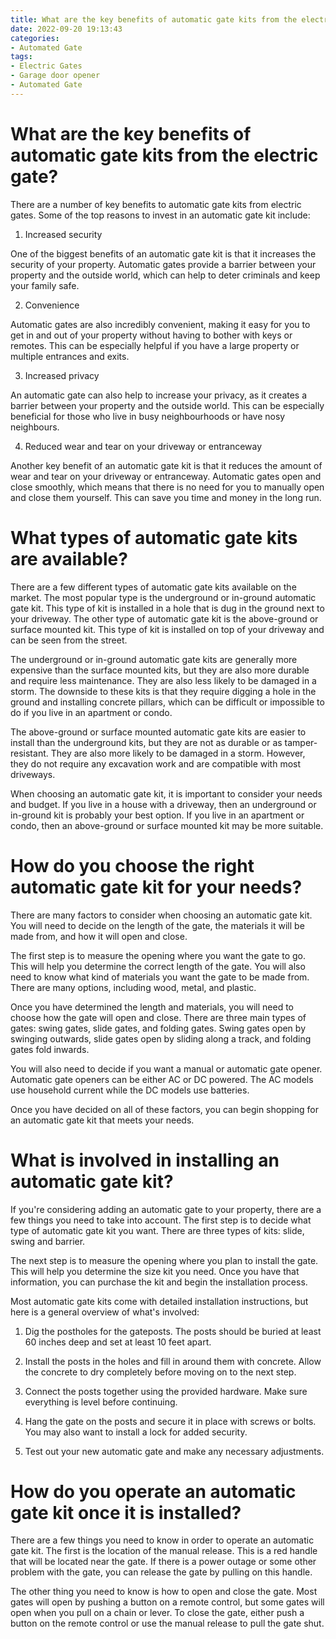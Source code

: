```yaml
---
title: What are the key benefits of automatic gate kits from the electric gate
date: 2022-09-20 19:13:43
categories:
- Automated Gate
tags:
- Electric Gates
- Garage door opener
- Automated Gate
---
```



#  What are the key benefits of automatic gate kits from the electric gate?

There are a number of key benefits to automatic gate kits from electric gates. Some of the top reasons to invest in an automatic gate kit include:

1. Increased security

One of the biggest benefits of an automatic gate kit is that it increases the security of your property. Automatic gates provide a barrier between your property and the outside world, which can help to deter criminals and keep your family safe.

2. Convenience

Automatic gates are also incredibly convenient, making it easy for you to get in and out of your property without having to bother with keys or remotes. This can be especially helpful if you have a large property or multiple entrances and exits.

3. Increased privacy

An automatic gate can also help to increase your privacy, as it creates a barrier between your property and the outside world. This can be especially beneficial for those who live in busy neighbourhoods or have nosy neighbours.

4. Reduced wear and tear on your driveway or entranceway

Another key benefit of an automatic gate kit is that it reduces the amount of wear and tear on your driveway or entranceway. Automatic gates open and close smoothly, which means that there is no need for you to manually open and close them yourself. This can save you time and money in the long run.

#  What types of automatic gate kits are available?

There are a few different types of automatic gate kits available on the market. The most popular type is the underground or in-ground automatic gate kit. This type of kit is installed in a hole that is dug in the ground next to your driveway. The other type of automatic gate kit is the above-ground or surface mounted kit. This type of kit is installed on top of your driveway and can be seen from the street.

The underground or in-ground automatic gate kits are generally more expensive than the surface mounted kits, but they are also more durable and require less maintenance. They are also less likely to be damaged in a storm. The downside to these kits is that they require digging a hole in the ground and installing concrete pillars, which can be difficult or impossible to do if you live in an apartment or condo.

The above-ground or surface mounted automatic gate kits are easier to install than the underground kits, but they are not as durable or as tamper-resistant. They are also more likely to be damaged in a storm. However, they do not require any excavation work and are compatible with most driveways.

When choosing an automatic gate kit, it is important to consider your needs and budget. If you live in a house with a driveway, then an underground or in-ground kit is probably your best option. If you live in an apartment or condo, then an above-ground or surface mounted kit may be more suitable.

#  How do you choose the right automatic gate kit for your needs?

There are many factors to consider when choosing an automatic gate kit. You will need to decide on the length of the gate, the materials it will be made from, and how it will open and close.

The first step is to measure the opening where you want the gate to go. This will help you determine the correct length of the gate. You will also need to know what kind of materials you want the gate to be made from. There are many options, including wood, metal, and plastic.

Once you have determined the length and materials, you will need to choose how the gate will open and close. There are three main types of gates: swing gates, slide gates, and folding gates. Swing gates open by swinging outwards, slide gates open by sliding along a track, and folding gates fold inwards.

You will also need to decide if you want a manual or automatic gate opener. Automatic gate openers can be either AC or DC powered. The AC models use household current while the DC models use batteries.

Once you have decided on all of these factors, you can begin shopping for an automatic gate kit that meets your needs.

#  What is involved in installing an automatic gate kit?

If you're considering adding an automatic gate to your property, there are a few things you need to take into account. The first step is to decide what type of automatic gate kit you want. There are three types of kits: slide, swing and barrier.

The next step is to measure the opening where you plan to install the gate. This will help you determine the size kit you need. Once you have that information, you can purchase the kit and begin the installation process.

Most automatic gate kits come with detailed installation instructions, but here is a general overview of what's involved:

1. Dig the postholes for the gateposts. The posts should be buried at least 60 inches deep and set at least 10 feet apart.

2. Install the posts in the holes and fill in around them with concrete. Allow the concrete to dry completely before moving on to the next step.

3. Connect the posts together using the provided hardware. Make sure everything is level before continuing.

4. Hang the gate on the posts and secure it in place with screws or bolts. You may also want to install a lock for added security.

5. Test out your new automatic gate and make any necessary adjustments.

#  How do you operate an automatic gate kit once it is installed?

There are a few things you need to know in order to operate an automatic gate kit. The first is the location of the manual release. This is a red handle that will be located near the gate. If there is a power outage or some other problem with the gate, you can release the gate by pulling on this handle.

The other thing you need to know is how to open and close the gate. Most gates will open by pushing a button on a remote control, but some gates will open when you pull on a chain or lever. To close the gate, either push a button on the remote control or use the manual release to pull the gate shut.